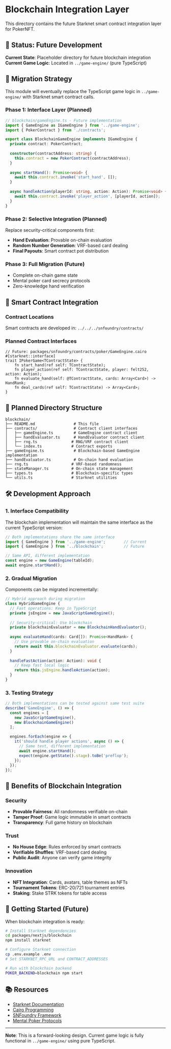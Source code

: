 # Blockchain Integration Layer

This directory contains the future Starknet smart contract integration layer for PokerNFT.

## 🚧 Status: Future Development

**Current State**: Placeholder directory for future blockchain integration  
**Current Game Logic**: Located in `../game-engine/` (pure TypeScript)

## 🎯 Migration Strategy

This module will eventually replace the TypeScript game logic in `../game-engine/` with Starknet smart contract calls.

### Phase 1: Interface Layer (Planned)
```typescript
// blockchain/gameEngine.ts - Future implementation
import { GameEngine as IGameEngine } from '../game-engine';
import { PokerContract } from './contracts';

export class BlockchainGameEngine implements IGameEngine {
  private contract: PokerContract;
  
  constructor(contractAddress: string) {
    this.contract = new PokerContract(contractAddress);
  }
  
  async startHand(): Promise<void> {
    await this.contract.invoke('start_hand', []);
  }
  
  async handleAction(playerId: string, action: Action): Promise<void> {
    await this.contract.invoke('player_action', [playerId, action]);
  }
}
```

### Phase 2: Selective Integration (Planned)
Replace security-critical components first:
- **Hand Evaluation**: Provable on-chain evaluation
- **Random Number Generation**: VRF-based card dealing
- **Final Payouts**: Smart contract pot distribution

### Phase 3: Full Migration (Future)
- Complete on-chain game state
- Mental poker card secrecy protocols
- Zero-knowledge hand verification

## 🔗 Smart Contract Integration

### Contract Locations
Smart contracts are developed in: `../../../snfoundry/contracts/`

### Planned Contract Interfaces
```cairo
// Future: packages/snfoundry/contracts/poker/GameEngine.cairo
#[starknet::interface]
trait IPokerGame<TContractState> {
    fn start_hand(ref self: TContractState);
    fn player_action(ref self: TContractState, player: felt252, action: Action);
    fn evaluate_hand(self: @TContractState, cards: Array<Card>) -> HandRank;
    fn deal_cards(ref self: TContractState) -> Array<Card>;
}
```

## 📁 Planned Directory Structure

```
blockchain/
├── README.md                 # This file
├── contracts/                # Contract client interfaces
│   ├── gameEngine.ts         # GameEngine contract client
│   ├── handEvaluator.ts      # HandEvaluator contract client
│   ├── rng.ts               # RNG/VRF contract client
│   └── index.ts             # Contract exports
├── gameEngine.ts             # Blockchain-based GameEngine implementation
├── handEvaluator.ts          # On-chain hand evaluation
├── rng.ts                   # VRF-based randomness
├── stateManager.ts          # On-chain state management
├── types.ts                 # Blockchain-specific types
└── utils.ts                 # Starknet utilities
```

## 🛠️ Development Approach

### 1. Interface Compatibility
The blockchain implementation will maintain the same interface as the current TypeScript version:
```typescript
// Both implementations share the same interface
import { GameEngine } from '../game-engine';        // Current
import { GameEngine } from '../blockchain';         // Future

// Same API, different implementation
const engine = new GameEngine(tableId);
await engine.startHand();
```

### 2. Gradual Migration
Components can be migrated incrementally:
```typescript
// Hybrid approach during migration
class HybridGameEngine {
  // Fast operations: Keep in TypeScript
  private jsEngine = new JavaScriptGameEngine();
  
  // Security-critical: Use blockchain
  private blockchainEvaluator = new BlockchainHandEvaluator();
  
  async evaluateHand(cards: Card[]): Promise<HandRank> {
    // Use provable on-chain evaluation
    return await this.blockchainEvaluator.evaluate(cards);
  }
  
  handleFastAction(action: Action): void {
    // Keep fast local logic
    return this.jsEngine.handleAction(action);
  }
}
```

### 3. Testing Strategy
```typescript
// Both implementations can be tested against same test suite
describe('GameEngine', () => {
  const engines = [
    new JavaScriptGameEngine(),
    new BlockchainGameEngine()
  ];
  
  engines.forEach(engine => {
    it('should handle player actions', async () => {
      // Same test, different implementation
      await engine.startHand();
      expect(engine.getState().stage).toBe('preflop');
    });
  });
});
```

## 🎲 Benefits of Blockchain Integration

### Security
- **Provable Fairness**: All randomness verifiable on-chain
- **Tamper Proof**: Game logic immutable in smart contracts
- **Transparency**: Full game history on blockchain

### Trust
- **No House Edge**: Rules enforced by smart contracts
- **Verifiable Shuffles**: VRF-based card dealing
- **Public Audit**: Anyone can verify game integrity

### Innovation
- **NFT Integration**: Cards, avatars, table themes as NFTs
- **Tournament Tokens**: ERC-20/721 tournament entries
- **Staking**: Stake STRK tokens for table access

## 🚀 Getting Started (Future)

When blockchain integration is ready:

```bash
# Install Starknet dependencies
cd packages/nextjs/blockchain
npm install starknet

# Configure Starknet connection
cp .env.example .env
# Set STARKNET_RPC_URL and CONTRACT_ADDRESSES

# Run with blockchain backend
POKER_BACKEND=blockchain npm start
```

## 📚 Resources

- [Starknet Documentation](https://docs.starknet.io)
- [Cairo Programming](https://cairo-book.github.io)
- [SNFoundry Framework](https://foundry-rs.github.io/starknet-foundry/)
- [Mental Poker Protocols](https://en.wikipedia.org/wiki/Mental_poker)

---

**Note**: This is a forward-looking design. Current game logic is fully functional in `../game-engine/` using pure TypeScript.
